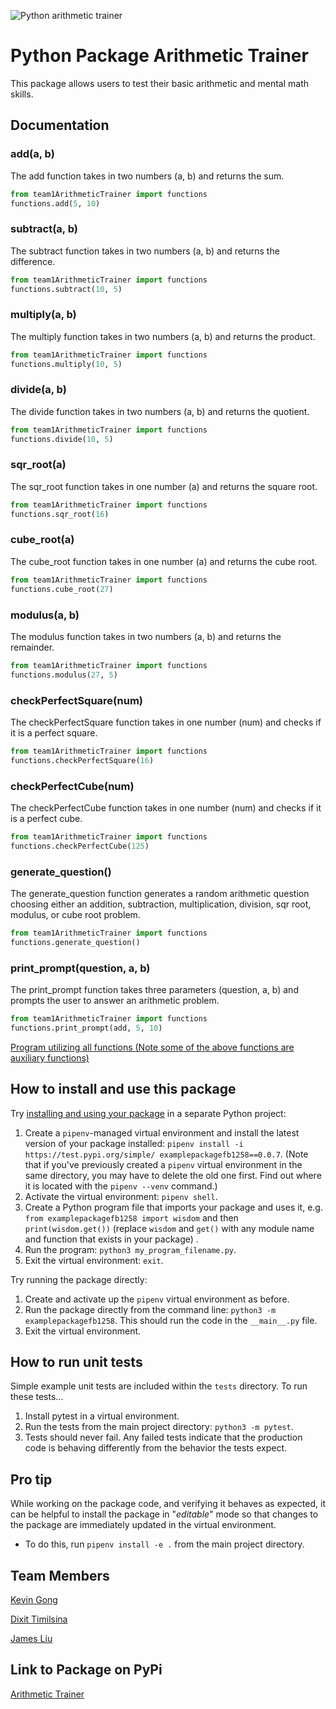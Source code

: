 ![Python arithmetic trainer](https://github.com/software-students-fall2022/python-package-exercise-project-3-team-1/actions/workflows/build.yaml/badge.svg)

# Python Package Arithmetic Trainer

This package allows users to test their basic arithmetic and mental math skills.

## Documentation

### add(a, b)
The add function takes in two numbers (a, b) and returns the sum.
```python
from team1ArithmeticTrainer import functions
functions.add(5, 10)
```
### subtract(a, b)
The subtract function takes in two numbers (a, b) and returns the difference.
```python
from team1ArithmeticTrainer import functions
functions.subtract(10, 5)
```
### multiply(a, b)
The multiply function takes in two numbers (a, b) and returns the product.
```python
from team1ArithmeticTrainer import functions
functions.multiply(10, 5)
```
### divide(a, b)
The divide function takes in two numbers (a, b) and returns the quotient.
```python
from team1ArithmeticTrainer import functions
functions.divide(10, 5)
```
### sqr_root(a)
The sqr_root function takes in one number (a) and returns the square root.
```python
from team1ArithmeticTrainer import functions
functions.sqr_root(16)
```
### cube_root(a)
The cube_root function takes in one number (a) and returns the cube root.
```python
from team1ArithmeticTrainer import functions
functions.cube_root(27)
```
### modulus(a, b)
The modulus function takes in two numbers (a, b) and returns the remainder.
```python
from team1ArithmeticTrainer import functions
functions.modulus(27, 5)
```
### checkPerfectSquare(num)
The checkPerfectSquare function takes in one number (num) and checks if it is a perfect square.
```python
from team1ArithmeticTrainer import functions
functions.checkPerfectSquare(16)
```
### checkPerfectCube(num)
The checkPerfectCube function takes in one number (num) and checks if it is a perfect cube.
```python
from team1ArithmeticTrainer import functions
functions.checkPerfectCube(125)
```
### generate_question()
The generate_question function generates a random arithmetic question choosing either an addition, subtraction, multiplication, division, sqr root, modulus, or cube root problem.
```python
from team1ArithmeticTrainer import functions
functions.generate_question()
```
### print_prompt(question, a, b)
The print_prompt function takes three parameters (question, a, b) and prompts the user to answer an arithmetic problem.
```python
from team1ArithmeticTrainer import functions
functions.print_prompt(add, 5, 10)
```
[Program utilizing all functions (Note some of the above functions are auxiliary functions)](https://github.com/software-students-fall2022/python-package-exercise-project-3-team-1/blob/main/src/team1ArithmeticTrainer/__main__.py)

## How to install and use this package

Try [installing and using your package](https://packaging.python.org/en/latest/tutorials/packaging-projects/#installing-your-newly-uploaded-package) in a separate Python project:

1. Create a `pipenv`-managed virtual environment and install the latest version of your package installed: `pipenv install -i https://test.pypi.org/simple/ examplepackagefb1258==0.0.7`. (Note that if you've previously created a `pipenv` virtual environment in the same directory, you may have to delete the old one first. Find out where it is located with the `pipenv --venv` command.)
1. Activate the virtual environment: `pipenv shell`.
1. Create a Python program file that imports your package and uses it, e.g. `from examplepackagefb1258 import wisdom` and then `print(wisdom.get())` (replace `wisdom` and `get()` with any module name and function that exists in your package) .
1. Run the program: `python3 my_program_filename.py`.
1. Exit the virtual environment: `exit`.

Try running the package directly:

1. Create and activate up the `pipenv` virtual environment as before.
2. Run the package directly from the command line: `python3 -m examplepackagefb1258`. This should run the code in the `__main__.py` file.
3. Exit the virtual environment.

## How to run unit tests

Simple example unit tests are included within the `tests` directory. To run these tests...

1. Install pytest in a virtual environment.
1. Run the tests from the main project directory: `python3 -m pytest`.
1. Tests should never fail. Any failed tests indicate that the production code is behaving differently from the behavior the tests expect.

## Pro tip

While working on the package code, and verifying it behaves as expected, it can be helpful to install the package in "_editable_" mode so that changes to the package are immediately updated in the virtual environment.

- To do this, run `pipenv install -e .` from the main project directory.

## Team Members

[Kevin Gong](https://github.com/kxg202)

[Dixit Timilsina](https://github.com/dt1930)

[James Liu](https://github.com/liushuchen2025)

## Link to Package on PyPi

[Arithmetic Trainer](https://pypi.org/project/arithmeticTrainer/0.0.7/)